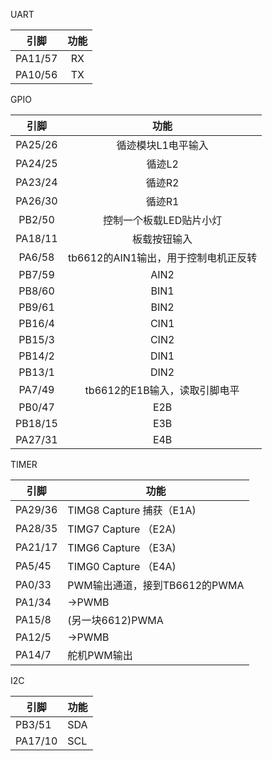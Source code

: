 UART

|  引脚   | 功能 |
| :-----: | :--: |
| PA11/57 |  RX  |
| PA10/56 |  TX  |

GPIO

|  引脚   |                 功能                 |
| :-----: | :----------------------------------: |
| PA25/26 |          循迹模块L1电平输入          |
| PA24/25 |                循迹L2                |
| PA23/24 |                循迹R2                |
| PA26/30 |                循迹R1                |
| PB2/50  |       控制一个板载LED贴片小灯        |
| PA18/11 |             板载按钮输入             |
| PA6/58  | tb6612的AIN1输出，用于控制电机正反转 |
| PB7/59  |                 AIN2                 |
| PB8/60  |                 BIN1                 |
| PB9/61  |                 BIN2                 |
| PB16/4  |                 CIN1                 |
| PB15/3  |                 CIN2                 |
| PB14/2  |                 DIN1                 |
| PB13/1  |                 DIN2                 |
| PA7/49  |    tb6612的E1B输入，读取引脚电平     |
| PB0/47  |                 E2B                  |
| PB18/15 |                 E3B                  |
| PA27/31 |                 E4B                  |

TIMER

| 引脚    | 功能                          |
| ------- | ----------------------------- |
| PA29/36 | TIMG8 Capture 捕获（E1A)      |
| PA28/35 | TIMG7 Capture （E2A)          |
| PA21/17 | TIMG6 Capture （E3A)          |
| PA5/45  | TIMG0 Capture （E4A)          |
| PA0/33  | PWM输出通道，接到TB6612的PWMA |
| PA1/34  | ->PWMB                        |
| PA15/8  | (另一块6612)PWMA              |
| PA12/5  | ->PWMB                        |
| PA14/7  | 舵机PWM输出                   |

I2C

| 引脚    | 功能 |
| ------- | ---- |
| PB3/51  | SDA  |
| PA17/10 | SCL  |

